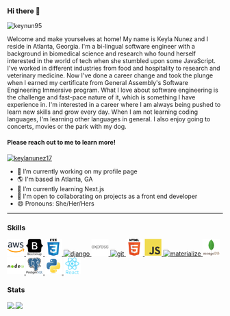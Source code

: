 ### Hi there 👋
<p align="left"> <img src="https://komarev.com/ghpvc/?username=keynun95&label=Profile%20views&color=0e75b6&style=flat" alt="keynun95" /> </p>

Welcome and make yourselves at home! My name is Keyla Nunez and I reside in Atlanta, Georgia. I'm a bi-lingual software engineer with a background in biomedical science and research who found herself interested in the world of tech when she stumbled upon some JavaScript. I've worked in different industries from food and hospitality to research and veterinary medicine. Now I've done a career change and took the plunge when I earned my certificate from General Assembly's Software Engineering Immersive program. What I love about software engineering is the challenge and fast-pace nature of it, which is something I have experience in. I'm interested in a career where I am always being pushed to learn new skills and grow every day. When I am not learning coding languages, I'm learning other languages in general. I also enjoy going to concerts, movies or the park with my dog. 

<h4 align="left">Please reach out to me to learn more!</h4>
<p align="left">
<a href="https://linkedin.com/in/keylanunez17" target="blank"><img align="center" src="https://raw.githubusercontent.com/rahuldkjain/github-profile-readme-generator/master/src/images/icons/Social/linked-in-alt.svg" alt="keylanunez17" height="30" width="40" /></a>
</p>

- 🔭 I’m currently working on my profile page
- 🌎 I'm based in Atlanta, GA
- 🌱 I’m currently learning Next.js
- 🤝 I'm open to collaborating on projects as a front end developer
- 😄 Pronouns: She/Her/Hers

<hr >
<h3 align="left">Skills</h3>

<p align="left"> <a href="https://aws.amazon.com" target="_blank" rel="noreferrer"> <img src="https://raw.githubusercontent.com/devicons/devicon/master/icons/amazonwebservices/amazonwebservices-original-wordmark.svg" alt="aws" width="40" height="40"/> </a> <a href="https://getbootstrap.com" target="_blank" rel="noreferrer"> <img src="https://raw.githubusercontent.com/devicons/devicon/master/icons/bootstrap/bootstrap-plain-wordmark.svg" alt="bootstrap" width="40" height="40"/> </a> <a href="https://www.w3schools.com/css/" target="_blank" rel="noreferrer"> <img src="https://raw.githubusercontent.com/devicons/devicon/master/icons/css3/css3-original-wordmark.svg" alt="css3" width="40" height="40"/> </a> <a href="https://www.djangoproject.com/" target="_blank" rel="noreferrer"> <img src="https://cdn.worldvectorlogo.com/logos/django.svg" alt="django" width="40" height="40"/> </a> <a href="https://expressjs.com" target="_blank" rel="noreferrer"> <img src="https://raw.githubusercontent.com/devicons/devicon/master/icons/express/express-original-wordmark.svg" alt="express" width="40" height="40"/> </a> <a href="https://git-scm.com/" target="_blank" rel="noreferrer"> <img src="https://www.vectorlogo.zone/logos/git-scm/git-scm-icon.svg" alt="git" width="40" height="40"/> </a> <a href="https://www.w3.org/html/" target="_blank" rel="noreferrer"> <img src="https://raw.githubusercontent.com/devicons/devicon/master/icons/html5/html5-original-wordmark.svg" alt="html5" width="40" height="40"/> </a> <a href="https://developer.mozilla.org/en-US/docs/Web/JavaScript" target="_blank" rel="noreferrer"> <img src="https://raw.githubusercontent.com/devicons/devicon/master/icons/javascript/javascript-original.svg" alt="javascript" width="40" height="40"/> </a> <a href="https://materializecss.com/" target="_blank" rel="noreferrer"> <img src="https://raw.githubusercontent.com/prplx/svg-logos/5585531d45d294869c4eaab4d7cf2e9c167710a9/svg/materialize.svg" alt="materialize" width="40" height="40"/> </a> <a href="https://www.mongodb.com/" target="_blank" rel="noreferrer"> <img src="https://raw.githubusercontent.com/devicons/devicon/master/icons/mongodb/mongodb-original-wordmark.svg" alt="mongodb" width="40" height="40"/> </a> <a href="https://nodejs.org" target="_blank" rel="noreferrer"> <img src="https://raw.githubusercontent.com/devicons/devicon/master/icons/nodejs/nodejs-original-wordmark.svg" alt="nodejs" width="40" height="40"/> </a> <a href="https://www.postgresql.org" target="_blank" rel="noreferrer"> <img src="https://raw.githubusercontent.com/devicons/devicon/master/icons/postgresql/postgresql-original-wordmark.svg" alt="postgresql" width="40" height="40"/> </a> <a href="https://www.python.org" target="_blank" rel="noreferrer"> <img src="https://raw.githubusercontent.com/devicons/devicon/master/icons/python/python-original.svg" alt="python" width="40" height="40"/> </a> <a href="https://reactjs.org/" target="_blank" rel="noreferrer"> <img src="https://raw.githubusercontent.com/devicons/devicon/master/icons/react/react-original-wordmark.svg" alt="react" width="40" height="40"/> </a> </p> 

<h3>Stats</h3>
<a href="https://github.com/KeyNun95/github-readme-stats">
  <img height=200 align="center" src="https://github-readme-stats.vercel.app/api?username=KeyNun95&show_icons=true&theme=merko" />
</a>
<a href="https://github.com/KeyNun95/convoychat">
  <img height=200 align="center" src="https://github-readme-stats.vercel.app/api/top-langs?username=KeyNun95&layout=compact&langs_count=8&card_width=320" />
</a>
